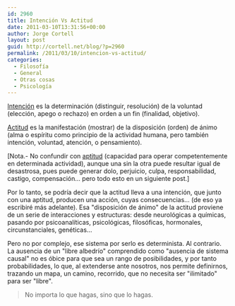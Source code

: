 ```yaml
---
id: 2960
title: Intención Vs Actitud
date: 2011-03-10T13:31:56+00:00
author: Jorge Cortell
layout: post
guid: http://cortell.net/blog/?p=2960
permalink: /2011/03/10/intencion-vs-actitud/
categories:
  - Filosofí­a
  - General
  - Otras cosas
  - Psicología
---
```

[Intención](http://buscon.rae.es/draeI/SrvltGUIBusUsual?LEMA=intenci%C3%B3n&TIPO_HTML=2&FORMATO=ampliado&sourceid=mozilla-search) es la determinación (distinguir, resolución) de la voluntad (elección, apego o rechazo) en orden a un fin (finalidad, objetivo).

[Actitud](http://buscon.rae.es/draeI/SrvltGUIBusUsual?LEMA=actitud&TIPO_HTML=2&FORMATO=ampliado&sourceid=mozilla-search) es la manifestación (mostrar) de la disposición (orden) de ánimo (alma o espíritu como principio de la actividad humana, pero también intención, voluntad, atención, o pensamiento).

[Nota.- No confundir con [aptitud](http://buscon.rae.es/draeI/SrvltObtenerHtml?LEMA=aptitud&SUPIND=0&CAREXT=10000&NEDIC=No#0_2) (capacidad para operar competentemente en determinada actividad), aunque una sin la otra puede resultar igual de desastrosa, pues puede generar dolo, perjuicio, culpa, responsabilidad, castigo, compensación... pero todo esto en un siguiente post.]

Por lo tanto, se podría decir que la actitud lleva a una intención, que junto con una aptitud, producen una acción, cuyas consecuencias... (de eso ya escribiré más adelante). Esa "disposición de ánimo" de la actitud proviene de un serie de interacciones y estructuras: desde neurológicas a químicas, pasando por psicoanalíticas, psicológicas, filosóficas, hormonales, circunstanciales, genéticas...

Pero no por complejo, ese sistema por serlo es determinista. Al contrario. La ausencia de un "libre albedrío" comprendido como "ausencia de sistema causal" no es óbice para que sea un rango de posibilidades, y por tanto probabilidades, lo que, al extenderse ante nosotros, nos permite definirnos, trazando un mapa, un camino, recorrido, que no necesita ser "ilimitado" para ser "libre".

> No importa lo que hagas, sino que lo hagas.